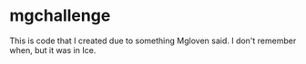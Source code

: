 # mgchallenge
This is code that I created due to something Mgloven said. I don't remember when, but it was in Ice.
